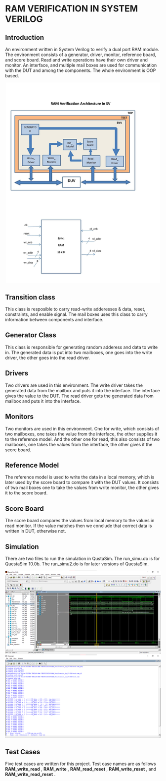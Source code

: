 # RAM VERIFICATION IN SYSTEM VERILOG

## Introduction
An environment written in System Verilog to verify a dual port RAM module. The environment consists of a generator, driver, monitor, reference board, and score board. Read and write operations have their own driver and monitor. An interface, and multiple mail boxes are used for communication with the DUT and among the components. The whole environment is OOP based.

<center><img src="PICS/RAM_Archi.jpg" width="500"></center>

## Transition class 
This class is resposible to carry read-write adderesses & data, reset, constraints, and enable signal. The mail boxes uses this class to carry information between components and interface.

## Generator Class
This class is responsible for generating random adderess and data to write in. The generated data is put into two mailboxes, one goes into the write driver, the other goes into the read driver.

## Drivers
Two drivers are used in this environment. The write driver takes the generated data from the mailbox and puts it into the interface. The interface gives the value to the DUT. The read driver gets the generated data from mailbox and puts it into the interface.

## Monitors
Two monitors are used in this environment. One for write, which consists of two mailboxes, one takes the value from the interface, the other supplies it to the reference model. And the other one for read, this also consists of two mailboxes, one takes the values from the interface, the other gives it the score board.

## Reference Model
The reference model is used to write the data in a local memory, which is later used by the score board to compare it with the DUT values. It consists of two mail boxes one to take the values from write monitor, the other gives it to the score board.

## Score Board
The score board compares the values from local memory to the values in read monitor. If the value matches then we conclude that correct data is written in DUT, otherwise not.

## Simulation
There are two files to run the simulation in QustaSim. The run_simu.do is for QuestaSim 10.0b. The run_simu2.do is for later versions of QuestaSim. 

<center><img src="PICS/wave.png" width="1000"></center>

<center><img src="PICS/Transcript.png" width="1000"></center>

## Test Cases
Five test cases are written for this project. Test case names are as follows **RAM_write_read** , **RAM_write** , **RAM_read_reset** , **RAM_write_reset** , and **RAM_write_read_reset** .

